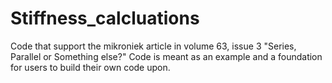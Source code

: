 # Stiffness_calcluations

Code that support the mikroniek article in volume 63, issue 3 "Series, Parallel or Something else?" 
Code is meant as an example and a foundation for users to build their own code upon.
